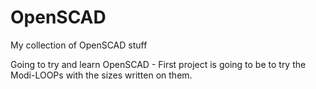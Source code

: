 # OpenSCAD
My collection of OpenSCAD stuff 

Going to try and learn OpenSCAD - 
First project is going to be to try the Modi-LOOPs with the sizes written on them.
